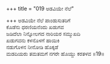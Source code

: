 +++
title = "019 ಅಡವಿಯೇ ನೆಲೆ"

+++
ಅಡವಿಯೇ ನೆಲೆ ಪಾಂಡುಸುತರಿಗೆ  
ಕೊಡೆನು ಧರಣಿಯನೆಂದು ಖಡುಗವ  
ಜಡಿದೆಲಾ ನಿನ್ನೋಲಗದ ನಾರಿಯರ ಸಮ್ಮುಖದಿ  
ಖಡುಗವನು ಕಳನೊಳಗೆ ಹಾಯಿಕಿ  
ನಡುಗೊಳನ ನೀನೋಡಿ ಹೊಕ್ಕಡೆ  
ಮಡದಿಯರು ತಮತಮಗೆ ನಗರೇ ಹೊಯ್ದು ಕರತಳವ      ॥19॥